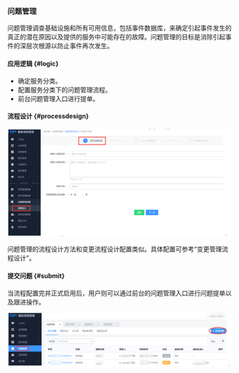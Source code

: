 ### 问题管理

问题管理调查基础设施和所有可用信息，包括事件数据库，来确定引起事件发生的真正的潜在原因以及提供的服务中可能存在的故障。问题管理的目标是消除引起事件的深层次根源以防止事件再次发生。

#### 应用逻辑 {#logic}

- 确定服务分类。
- 配置服务分类下的问题管理流程。
- 前台问题管理入口进行提单。

#### 流程设计 {#processdesign}

![](../pic/26.gif)

问题管理的流程设计方法和变更流程设计配置类似。具体配置可参考“变更管理流程设计”。

#### 提交问题 {#submit}

当流程配置完并正式启用后，用户则可以通过前台的问题管理入口进行问题提单以及跟进操作。

![](../pic/27.gif)
